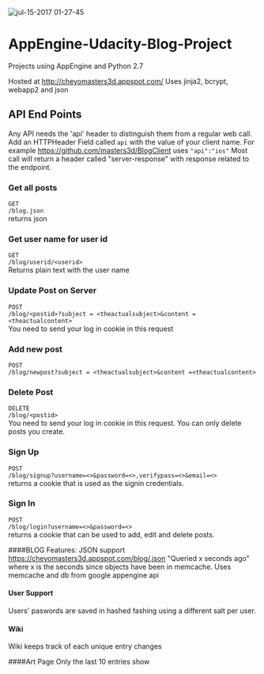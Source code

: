 ![jul-15-2017 01-27-45](https://user-images.githubusercontent.com/6539412/28237866-32921a72-68fd-11e7-9ea2-225cefa1368f.gif)


AppEngine-Udacity-Blog-Project
==============================

Projects using AppEngine and Python 2.7

Hosted at http://cheyomasters3d.appspot.com/
Uses jinja2, bcrypt, webapp2 and json

## API End Points

Any API needs the 'api' header to distinguish them from a regular web call. 
Add an HTTPHeader Field called `api` with the value of your client name. 
For example  https://github.com/masters3d/BlogClient uses `"api":"ios"`
Most call will return a header called "server-response" with response related to the endpoint. 

### Get all posts
`GET`  
`/blog.json`  
returns json
### Get user name for user id
`GET`  
`/blog/userid/<userid>`  
Returns plain text with the user name
### Update Post on  Server
`POST`  
`/blog/<postid>?subject = <theactualsubject>&content =<theactualcontent>`  
You need to send your log in cookie in this request
###  Add new post
`POST`  
`/blog/newpost?subject = <theactualsubject>&content =<theactualcontent>`  
###   Delete Post
`DELETE`  
`/blog/<postid>`  
You need to send your log in cookie in this request. You can only delete posts you create. 
### Sign Up
`POST`  
`/blog/signup?username=<>&password=<>,verifypass=<>&email=<>`  
returns a cookie that is used as the signin credentials. 
### Sign In
`POST`  
`/blog/login?username=<>&password=<>`  
returns a cookie that can be used to add, edit and delete posts. 


####BLOG Features:
JSON support
https://cheyomasters3d.appspot.com/blog/.json
"Queried x seconds ago"  where x is the seconds since objects have been in memcache. 
Uses  memcache and db from google appengine api


#### User Support 
Users' paswords are saved in hashed fashing using a different salt per user. 

#### Wiki
Wiki keeps track of each unique entry changes

####Art Page
Only the last 10 entries show
